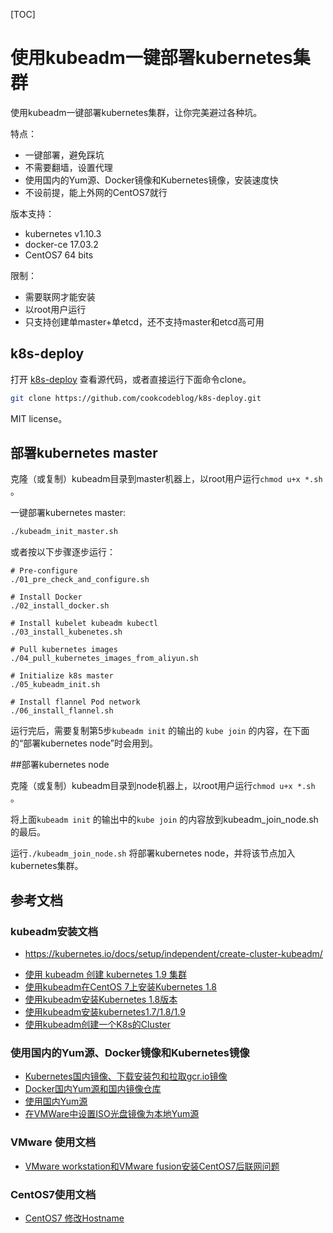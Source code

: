 [TOC]



# 使用kubeadm一键部署kubernetes集群



使用kubeadm一键部署kubernetes集群，让你完美避过各种坑。



特点：

* 一键部署，避免踩坑
* 不需要翻墙，设置代理
* 使用国内的Yum源、Docker镜像和Kubernetes镜像，安装速度快
* 不设前提，能上外网的CentOS7就行



版本支持：

* kubernetes v1.10.3
* docker-ce 17.03.2
* CentOS7 64 bits



限制：

* 需要联网才能安装
* 以root用户运行
* 只支持创建单master+单etcd，还不支持master和etcd高可用



## k8s-deploy



打开 [k8s-deploy](https://github.com/cookcodeblog/k8s-deploy) 查看源代码，或者直接运行下面命令clone。



```bash
git clone https://github.com/cookcodeblog/k8s-deploy.git
```



MIT license。



## 部署kubernetes master

克隆（或复制）kubeadm目录到master机器上，以root用户运行`chmod u+x *.sh` 。



一键部署kubernetes master:

```bash
./kubeadm_init_master.sh
```



或者按以下步骤逐步运行：

```
# Pre-configure
./01_pre_check_and_configure.sh

# Install Docker
./02_install_docker.sh

# Install kubelet kubeadm kubectl
./03_install_kubenetes.sh

# Pull kubernetes images
./04_pull_kubernetes_images_from_aliyun.sh

# Initialize k8s master
./05_kubeadm_init.sh

# Install flannel Pod network
./06_install_flannel.sh
```



运行完后，需要复制第5步`kubeadm init` 的输出的 `kube join` 的内容，在下面的“部署kubernetes node”时会用到。



##部署kubernetes node



克隆（或复制）kubeadm目录到node机器上，以root用户运行`chmod u+x *.sh` 。



将上面`kubeadm init` 的输出中的`kube join` 的内容放到kubeadm_join_node.sh的最后。

运行`./kubeadm_join_node.sh` 将部署kubernetes node，并将该节点加入kubernetes集群。



## 参考文档

### kubeadm安装文档

* https://kubernetes.io/docs/setup/independent/create-cluster-kubeadm/

- [使用 kubeadm 创建 kubernetes 1.9 集群](https://www.kubernetes.org.cn/3357.html)
- [使用kubeadm在CentOS 7上安装Kubernetes 1.8](https://www.zybuluo.com/ncepuwanghui/note/953929)
- [使用kubeadm安装Kubernetes 1.8版本](https://www.kubernetes.org.cn/2906.html)
- [使用kubeadm安装kubernetes1.7/1.8/1.9](https://blog.csdn.net/zhuchuangang/article/details/76572157/)
- [使用kubeadm创建一个K8s的Cluster](https://zhuanlan.zhihu.com/p/31398416)



### 使用国内的Yum源、Docker镜像和Kubernetes镜像

* [Kubernetes国内镜像、下载安装包和拉取gcr.io镜像](https://blog.csdn.net/nklinsirui/article/details/80581286)
* [Docker国内Yum源和国内镜像仓库](Docker国内Yum源和国内镜像仓库)
* [使用国内Yum源](使用国内Yum源)
* [在VMWare中设置ISO光盘镜像为本地Yum源](https://blog.csdn.net/nklinsirui/article/details/80145975)



### VMware 使用文档

* [ VMware workstation和VMware fusion安装CentOS7后联网问题](https://blog.csdn.net/nklinsirui/article/details/80378920)

  

### CentOS7使用文档

* [CentOS7 修改Hostname](https://blog.csdn.net/nklinsirui/article/details/80579342)

  